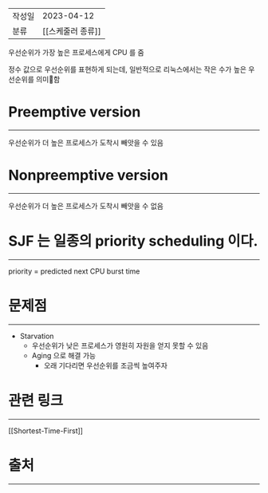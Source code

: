 |               |                       |
|:--------------|:----------------------|
|  작성일          |  2023-04-12  |
|    분류         |   [[스케줄러 종류]]                    |

우선순위가 가장 높은 프로세스에게 CPU 를 줌

정수 값으로 우선순위를 표현하게 되는데, 일반적으로 리눅스에서는 작은 수가 높은 우선순위를 의미함

# Preemptive version
---
우선순위가 더 높은 프로세스가 도착시 빼앗을 수 있음

# Nonpreemptive version
---
우선순위가 더 높은 프로세스가 도착시 빼앗을 수 없음

# SJF 는 일종의 priority scheduling 이다.
---
priority = predicted next CPU burst time

# 문제점
---
- Starvation
	- 우선순위가 낮은 프로세스가 영원히 자원을 얻지 못할 수 있음
	 - Aging 으로 해결 가능
		 - 오래 기다리면 우선순위를 조금씩 높여주자

# 관련 링크
---
[[Shortest-Time-First]]


# 출처
---